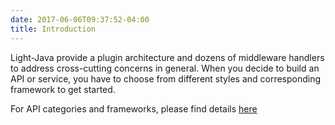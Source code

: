 ```yaml
---
date: 2017-06-06T09:37:52-04:00
title: Introduction
---
```


Light-Java provide a plugin architecture and dozens of middleware handlers to address cross-cutting
concerns in general. When you decide to build an API or service, you have to choose from different 
styles and corresponding framework to get started.
 
For API categories and frameworks, please find details [here](https://networknt.github.io/light-4j/architecture/category/) 
 

